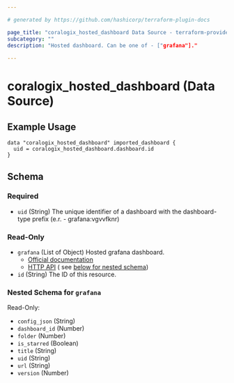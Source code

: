 ```yaml
---

# generated by https://github.com/hashicorp/terraform-plugin-docs

page_title: "coralogix_hosted_dashboard Data Source - terraform-provider-coralogix"
subcategory: ""
description: "Hosted dashboard. Can be one of - ["grafana"]."
  
---
```


# coralogix_hosted_dashboard (Data Source)

## Example Usage

```hcl
data "coralogix_hosted_dashboard" imported_dashboard {
  uid = coralogix_hosted_dashboard.dashboard.id
}
```

<!-- schema generated by tfplugindocs -->

## Schema

### Required

- `uid` (String) The unique identifier of a dashboard with the dashboard-type prefix (e.r. - grafana:vgvvfknr)

### Read-Only

- `grafana` (List of Object) Hosted grafana dashboard.
  * [Official documentation](https://grafana.com/docs/grafana/latest/dashboards/)
  * [HTTP API](https://grafana.com/docs/grafana/latest/http_api/dashboard/) (
  see [below for nested schema](#nestedatt--grafana))
- `id` (String) The ID of this resource.

<a id="nestedatt--grafana"></a>

### Nested Schema for `grafana`

Read-Only:

- `config_json` (String)
- `dashboard_id` (Number)
- `folder` (Number)
- `is_starred` (Boolean)
- `title` (String)
- `uid` (String)
- `url` (String)
- `version` (Number)


